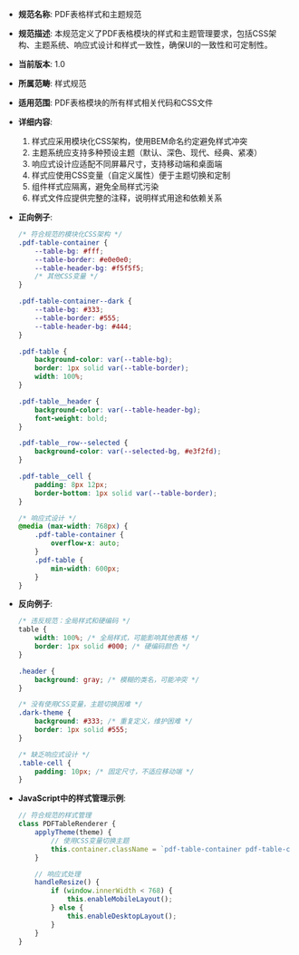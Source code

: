 <!-- FRONTEND-STYLE-PDFTABLE-001.md -->
- **规范名称**: PDF表格样式和主题规范
- **规范描述**: 本规范定义了PDF表格模块的样式和主题管理要求，包括CSS架构、主题系统、响应式设计和样式一致性，确保UI的一致性和可定制性。
- **当前版本**: 1.0
- **所属范畴**: 样式规范
- **适用范围**: PDF表格模块的所有样式相关代码和CSS文件
- **详细内容**:
  1. 样式应采用模块化CSS架构，使用BEM命名约定避免样式冲突
  2. 主题系统应支持多种预设主题（默认、深色、现代、经典、紧凑）
  3. 响应式设计应适配不同屏幕尺寸，支持移动端和桌面端
  4. 样式应使用CSS变量（自定义属性）便于主题切换和定制
  5. 组件样式应隔离，避免全局样式污染
  6. 样式文件应提供完整的注释，说明样式用途和依赖关系

- **正向例子**:
  ```css
  /* 符合规范的模块化CSS架构 */
  .pdf-table-container {
      --table-bg: #fff;
      --table-border: #e0e0e0;
      --table-header-bg: #f5f5f5;
      /* 其他CSS变量 */
  }

  .pdf-table-container--dark {
      --table-bg: #333;
      --table-border: #555;
      --table-header-bg: #444;
  }

  .pdf-table {
      background-color: var(--table-bg);
      border: 1px solid var(--table-border);
      width: 100%;
  }

  .pdf-table__header {
      background-color: var(--table-header-bg);
      font-weight: bold;
  }

  .pdf-table__row--selected {
      background-color: var(--selected-bg, #e3f2fd);
  }

  .pdf-table__cell {
      padding: 8px 12px;
      border-bottom: 1px solid var(--table-border);
  }

  /* 响应式设计 */
  @media (max-width: 768px) {
      .pdf-table-container {
          overflow-x: auto;
      }
      .pdf-table {
          min-width: 600px;
      }
  }
  ```

- **反向例子**:
  ```css
  /* 违反规范：全局样式和硬编码 */
  table {
      width: 100%; /* 全局样式，可能影响其他表格 */
      border: 1px solid #000; /* 硬编码颜色 */
  }

  .header {
      background: gray; /* 模糊的类名，可能冲突 */
  }

  /* 没有使用CSS变量，主题切换困难 */
  .dark-theme {
      background: #333; /* 重复定义，维护困难 */
      border: 1px solid #555;
  }

  /* 缺乏响应式设计 */
  .table-cell {
      padding: 10px; /* 固定尺寸，不适应移动端 */
  }
  ```

- **JavaScript中的样式管理示例**:
  ```javascript
  // 符合规范的样式管理
  class PDFTableRenderer {
      applyTheme(theme) {
          // 使用CSS变量切换主题
          this.container.className = `pdf-table-container pdf-table-container--${theme}`;
      }

      // 响应式处理
      handleResize() {
          if (window.innerWidth < 768) {
              this.enableMobileLayout();
          } else {
              this.enableDesktopLayout();
          }
      }
  }